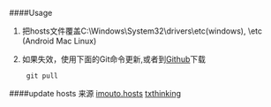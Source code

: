 ﻿####Usage
1. 把hosts文件覆盖C:\Windows\System32\drivers\etc(windows), \etc (Android Mac Linux)
2. 如果失效，使用下面的Git命令更新,或者到[Github](https://github.com/DingSoung/hosts)下载

		git pull

####update
hosts 来源 [imouto.hosts](https://github.com/zxdrive/imouto.host)
[txthinking](https://github.com/txthinking/google-hosts.git)